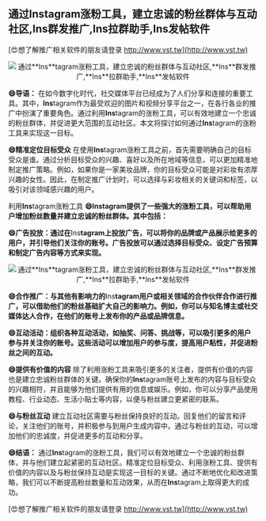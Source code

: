 ## **通过**Ins**tagram涨粉工具，建立忠诚的粉丝群体与互动社区,**Ins**群发推广,**Ins**拉群助手,**Ins**发帖软件**

[😍想了解推广相关软件的朋友请登录 http://www.vst.tw](http://www.vst.tw)

 <center><img src="https://vst.tw/MP4/tuiguang/png/2.png" alt="通过**Ins**tagram涨粉工具，建立忠诚的粉丝群体与互动社区,**Ins**群发推广,**Ins**拉群助手,**Ins**发帖软件"></center>

**😄导语：**
在如今数字化时代，社交媒体平台已经成为了人们分享和连接的重要工具。其中，**Ins**tagram作为最受欢迎的图片和视频分享平台之一，在各行各业的推广中扮演了重要角色。通过利用**Ins**tagram的涨粉工具，可以有效地建立一个忠诚的粉丝群体，并促进更大范围的互动社区。本文将探讨如何通过**Ins**tagram的涨粉工具来实现这一目标。

**😄精准定位目标受众**
在使用**Ins**tagram涨粉工具之前，首先需要明确自己的目标受众是谁。通过分析目标受众的兴趣、喜好以及所在地域等信息，可以更加精准地制定推广策略。例如，如果你是一家美妆品牌，你的目标受众可能是对彩妆有浓厚兴趣的女性。因此，在制定推广计划时，可以选择与彩妆相关的关键词和标签，以吸引对该领域感兴趣的用户。

利用**Ins**tagram涨粉工具
**😄**Ins**tagram提供了一些强大的涨粉工具，可以帮助用户增加粉丝数量并建立忠诚的粉丝群体。其中包括：**

**😄广告投放：通过在**Ins**tagram上投放广告，可以将你的品牌或产品展示给更多的用户，并引导他们关注你的账号。广告投放可以通过选择目标受众、设定广告预算和制定广告内容等方式来实现。**

 <center><img src="https://vst.tw/MP4/tuiguang/png/8.png" alt="通过**Ins**tagram涨粉工具，建立忠诚的粉丝群体与互动社区,**Ins**群发推广,**Ins**拉群助手,**Ins**发帖软件"></center>

**😄合作推广：与其他有影响力的**Ins**tagram用户或相关领域的合作伙伴合作进行推广，可以借助他们的粉丝基础扩大自己的影响力。例如，你可以与知名博主或社交媒体达人合作，在他们的账号上发布你的产品或品牌信息。**

**😄互动活动：组织各种互动活动，如抽奖、问答、挑战等，可以吸引更多的用户参与并关注你的账号。这些活动可以增加用户的参与度，提高用户粘性，并促进粉丝之间的互动。**

**😄提供有价值的内容**
除了利用涨粉工具来吸引更多的关注者，提供有价值的内容也是建立忠诚粉丝群体的关键。确保你的**Ins**tagram账号上发布的内容与目标受众的兴趣相符，并且能够为他们提供有用的信息或娱乐。例如，你可以分享产品使用教程、行业动态、生活小贴士等内容，以便与粉丝建立更紧密的联系。

**😄与粉丝互动**
建立互动社区需要与粉丝保持良好的互动。回复他们的留言和评论，关注他们的账号，并积极参与到用户生成内容中。通过与粉丝的互动，可以增加他们的忠诚度，并促进更多的互动和分享。

**😄结语：**
通过**Ins**tagram的涨粉工具，我们可以有效地建立一个忠诚的粉丝群体，并与他们建立起紧密的互动社区。精准定位目标受众、利用涨粉工具、提供有价值的内容以及与粉丝保持互动是实现这一目标的关键。通过不断地优化和改进策略，我们可以不断提高粉丝数量和互动效果，从而在**Ins**tagram上取得更大的成功。

[😍想了解推广相关软件的朋友请登录 http://www.vst.tw](http://www.vst.tw)



